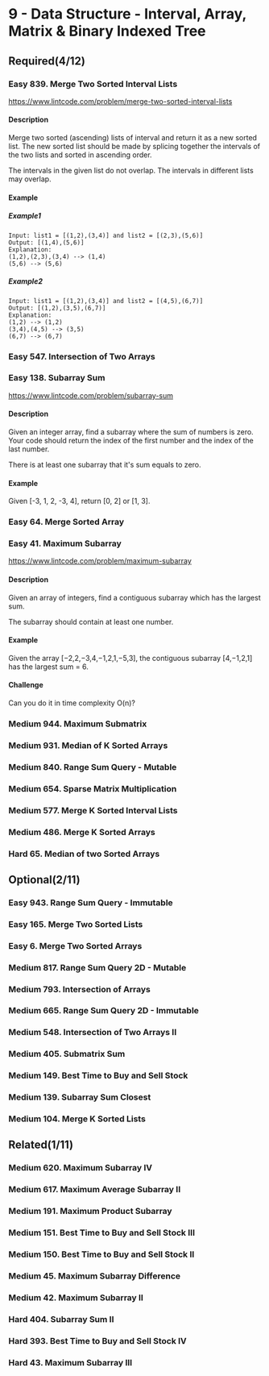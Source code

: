# 9 - Data Structure - Interval, Array, Matrix & Binary Indexed Tree

## Required(4/12)

### Easy  839. Merge Two Sorted Interval Lists
https://www.lintcode.com/problem/merge-two-sorted-interval-lists

#### Description
Merge two sorted (ascending) lists of interval and return it as a new sorted list. The new sorted list should be made by splicing together the intervals of the two lists and sorted in ascending order.

The intervals in the given list do not overlap.
The intervals in different lists may overlap.

#### Example
##### Example1

    Input: list1 = [(1,2),(3,4)] and list2 = [(2,3),(5,6)]
    Output: [(1,4),(5,6)]
    Explanation:
    (1,2),(2,3),(3,4) --> (1,4)
    (5,6) --> (5,6)

##### Example2

    Input: list1 = [(1,2),(3,4)] and list2 = [(4,5),(6,7)]
    Output: [(1,2),(3,5),(6,7)]
    Explanation:
    (1,2) --> (1,2)
    (3,4),(4,5) --> (3,5)
    (6,7) --> (6,7)

### Easy  547. Intersection of Two Arrays

### Easy  138. Subarray Sum
https://www.lintcode.com/problem/subarray-sum

#### Description
Given an integer array, find a subarray where the sum of numbers is zero. Your code should return the index of the first number and the index of the last number.

There is at least one subarray that it's sum equals to zero.

#### Example
Given [-3, 1, 2, -3, 4], return [0, 2] or [1, 3].

### Easy  64. Merge Sorted Array

### Easy  41. Maximum Subarray
https://www.lintcode.com/problem/maximum-subarray

#### Description
Given an array of integers, find a contiguous subarray which has the largest sum.

The subarray should contain at least one number.

#### Example
Given the array [−2,2,−3,4,−1,2,1,−5,3], the contiguous subarray [4,−1,2,1] has the largest sum = 6.

#### Challenge
Can you do it in time complexity O(n)?

### Medium  944. Maximum Submatrix
### Medium  931. Median of K Sorted Arrays
### Medium  840. Range Sum Query - Mutable
### Medium  654. Sparse Matrix Multiplication
### Medium  577. Merge K Sorted Interval Lists
### Medium  486. Merge K Sorted Arrays
### Hard  65. Median of two Sorted Arrays

## Optional(2/11)

### Easy  943. Range Sum Query - Immutable
### Easy  165. Merge Two Sorted Lists
### Easy  6. Merge Two Sorted Arrays
### Medium  817. Range Sum Query 2D - Mutable
### Medium  793. Intersection of Arrays
### Medium  665. Range Sum Query 2D - Immutable
### Medium  548. Intersection of Two Arrays II
### Medium  405. Submatrix Sum
### Medium  149. Best Time to Buy and Sell Stock
### Medium  139. Subarray Sum Closest
### Medium  104. Merge K Sorted Lists

## Related(1/11)

### Medium  620. Maximum Subarray IV
### Medium  617. Maximum Average Subarray II
### Medium  191. Maximum Product Subarray
### Medium  151. Best Time to Buy and Sell Stock III
### Medium  150. Best Time to Buy and Sell Stock II
### Medium  45. Maximum Subarray Difference
### Medium  42. Maximum Subarray II
### Hard  404. Subarray Sum II
### Hard  393. Best Time to Buy and Sell Stock IV
### Hard  43. Maximum Subarray III
